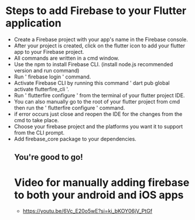 # Steps to add Firebase to your Flutter application
* Create a Firebase project with your app's name in the Firebase console.
* After your project is created, click on the flutter icon to add your flutter app to your Firebase project.
* All commands are written in a cmd window.
* Use the npm to install Firebase CLI. (install node.js recommended version and run command)
* Run ' firebase login ' command.
* Activate Firebase CLI by running this command ' dart pub global activate flutterfire_cli '.
* Run ' flutterfire configure ' from the terminal of your flutter project IDE.
* You can also manually go to the root of your flutter project from cmd then run the ' flutterfire configure ' command.
* if error occurs just close and reopen the IDE for the changes from the cmd to take place.
* Choose your firebase project and the platforms you want it to support from the CLI prompt.
* Add firebase_core package to your dependencies.
  ## You're good to go!
  # Video for manually adding firebase to both your android and iOS apps
  * https://youtu.be/6Vc_E20o5wE?si=ki_bKOY06jV_PtGf
